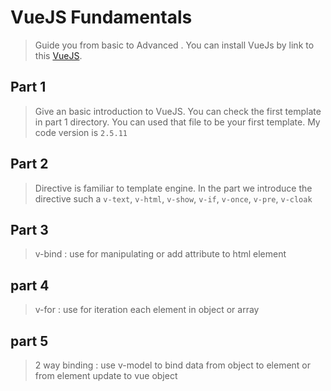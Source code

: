# VueJS Fundamentals
> Guide you from basic to Advanced . You can install VueJs by link to this [VueJS](https://cdn.jsdelivr.net/npm/vue).

## Part 1
> Give an basic introduction to VueJS. You can check the first template in part 1 directory. You can used that file to be your first template. My code version is  `2.5.11`

## Part 2
> Directive is familiar   to template engine. In the part we introduce the directive such a `v-text`, `v-html`, `v-show`, `v-if`, `v-once`, `v-pre`, `v-cloak`

## Part 3
> v-bind : use for manipulating or add attribute to html element

## part 4
> v-for : use for iteration each element in object or array

## part 5
> 2 way binding  : use v-model to bind data from object to element or from element update to vue object
